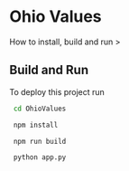 
# Ohio Values

How to install, build and run >


## Build and Run 

To deploy this project run

```bash
 cd OhioValues
```
```bash
 npm install
```
```bash
 npm run build
```
```bash
 python app.py
```
